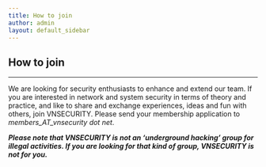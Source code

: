 ```yaml
---
title: How to join
author: admin
layout: default_sidebar
---
```


## How to join

***

We are looking for security enthusiasts to enhance and extend our team. If you are interested in network and system security in terms of theory and practice, and like to share and exchange experiences, ideas and fun with others, join VNSECURITY. Please send your membership application to *members_AT_vnsecurity dot net*.

***Please note that VNSECURITY is not an ‘underground hacking’ group for illegal activities. If you are looking for that kind of group, VNSECURITY is not for you.***
